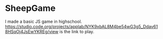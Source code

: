 # SheepGame

I made a basic JS game in highschool.  https://studio.code.org/projects/applab/NYK9xbAL8M4be54wG3g5_Ddav618HSqOj4JsEwYKREg/view is the link to play.

